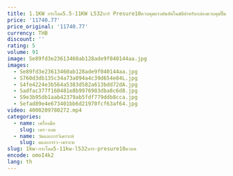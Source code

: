 ```yaml
---
title: 1.1KW กระโดด5.5-11KW L532บาร์ Presure10ควบคุมแรงดันอัตโนมัติสำหรับกล่องควบคุมปั๊มน้ำ
price: '11740.77'
price_original: '11740.77'
currency: THB
discount: ''
rating: 5
volume: 91
image: Se89fd3e23613460ab128ade9f040144aa.jpg
images:
  - Se89fd3e23613460ab128ade9f040144aa.jpg
  - S760d3db135c34a73a094a4c39d654e84L.jpg
  - S4fe4224e3b564a5383d582a613bdd72dA.jpg
  - Sadfac377f160481e8b9976903dba8c6d8.jpg
  - S9e3b95db1aab42379ab5fdf779ddb8cca.jpg
  - Sefad89e4e673401bb6d21970fcf63af64.jpg
video: 4000209780272.mp4
categories:
  - name: เครื่องมือ
    slug: เคร-องม
  - name: วัดและการวิเคราะห์
    slug: ดและการว-เคราะห
slug: 1kw-กระโดด5-11kw-l532บาร-presure10ควบค
encode: omoI4k2
lang: th
---
```

  